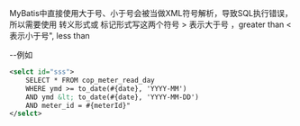 MyBatis中直接使用大于号、小于号会被当做XML符号解析，导致SQL执行错误，所以需要使用 转义形式或 标记形式写这两个符号
&gt; 表示大于号 ，greater than
&lt; 表示小于号", less than

--例如
```xml
<selct id="sss">
    SELECT * FROM cop_meter_read_day  
    WHERE ymd >= to_date(#{date}, 'YYYY-MM')
    AND ymd &lt; to_date(#{date}, 'YYYY-MM-DD')  
    AND meter_id = #{meterId}"
</selct>
```

